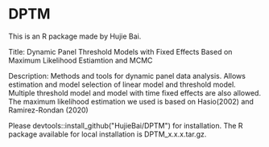 # DPTM
This is an R package made by Hujie Bai.

Title: Dynamic Panel Threshold Models with Fixed Effects Based on  Maximum Likelihood Estiamtion and MCMC

Description: 
Methods and tools for dynamic panel data analysis. 
Allows estimation and model selection of linear model and threshold model.
Multiple threshold model and model with time fixed effects are also allowed.
The maximum likelihood estimation we used is based on Hasio(2002) and Ramirez-Rondan (2020)

Please devtools::install_github("HujieBai/DPTM") for installation.
The R package available for local installation is DPTM_x.x.x.tar.gz.
